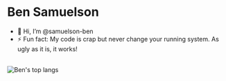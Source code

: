 # Ben Samuelson

- 👋 Hi, I’m @samuelson-ben
- ⚡ Fun fact: My code is crap but never change your running system. As ugly as it is, it works!

<br>

<!--
<picture>
  <source
    srcset="https://github-readme-stats.vercel.app/api?username=samuelson-ben&show_icons=true&theme=dark"
    media="(prefers-color-scheme: dark)"
    alt="Ben's GitHub stats"
  />
  <source
    srcset="https://github-readme-stats.vercel.app/api?username=samuelson-ben&show_icons=true"
    media="(prefers-color-scheme: light), (prefers-color-scheme: no-preference)"
    alt="Ben's GitHub stats"
  />
  <img
    src="https://github-readme-stats.vercel.app/api?username=samuelson-ben&show_icons=true"
    alt="Ben's GitHub stats"
  />
</picture>
-->

<picture>
  <source
    srcset="https://github-readme-stats.vercel.app/api/top-langs/?username=samuelson-ben&theme=dark"
    media="(prefers-color-scheme: dark)"
    alt="Ben's top langs"
  />
  <source
    srcset="https://github-readme-stats.vercel.app/api/top-langs/?username=samuelson-ben"
    media="(prefers-color-scheme: light), (prefers-color-scheme: no-preference)"
    alt="Ben's top langs"
  />
  <img src="https://github-readme-stats.vercel.app/api/top-langs/?username=samuelson-ben"
  alt="Ben's top langs"/>
</picture>
